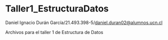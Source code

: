 # Taller1_EstructuraDatos
Daniel Ignacio Durán García/21.493.398-5/daniel.duran02@alumnos.ucn.cl

Archivos para el taller 1 de Estructura de Datos